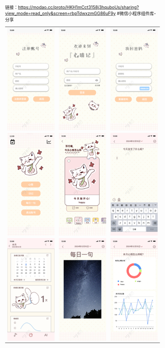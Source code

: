 链接：https://modao.cc/proto/HKH1mCct3158j3hquboUs/sharing?view_mode=read_only&screen=rbpTdwxzmGG86uF9y #微信小程序组件库-分享

<table>
  <tr>
    <td><img src="../images/注册账号.png" width="300"></td>
    <td><img src="../images/登录.png" width="300"></td>
    <td><img src="../images/找回密码.png" width="300"></td>
  </tr>
  <tr>
    <td><img src="../images/主页.png" width="300"></td>
    <td><img src="../images/心情记录.png" width="300"></td>
    <td><img src="../images/文字日记.png" width="300"></td>
  </tr>
  <tr>
    <td><img src="../images/日历.png" width="300"></td>
    <td><img src="../images/每日一句.png" width="300"></td>
    <td><img src="../images/统计.png" width="300"></td>
  </tr>
</table>
